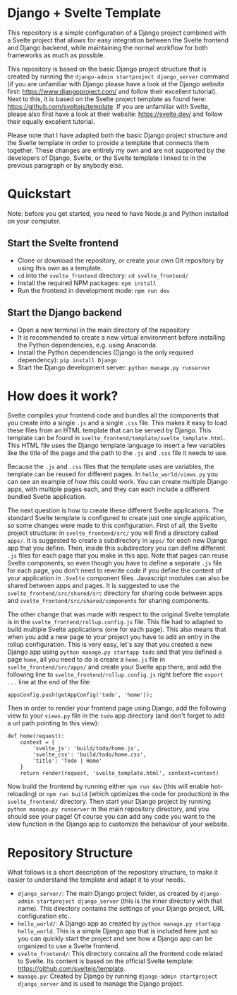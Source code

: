 # Django + Svelte Template

This repository is a simple configuration of a Django project combined with a Svelte project that allows for easy integration between the Svelte frontend and Django backend, while maintaining the normal workflow for both frameworks as much as possible.

This repository is based on the basic Django project structure that is created by running the `django-admin startproject django_server` command (if you are unfamiliar with Django please have a look at the Django website first: https://www.djangoproject.com/ and follow their excellent tutorial). Next to this, it is based on the Svelte project template as found here: https://github.com/sveltejs/template. If you are unfamiliar with Svelte, please also first have a look at their website: https://svelte.dev/ and follow their equally excellent tutorial.

Please note that I have adapted both the basic Django project structure and the Svelte template in order to provide a template that connects them together. These changes are entirely my own and are not supported by the developers of Django, Svelte, or the Svelte template I linked to in the previous paragraph or by anybody else.

# Quickstart

Note: before you get started, you need to have Node.js and Python installed on your computer.

## Start the Svelte frontend

- Clone or download the repository, or create your own Git repository by using this own as a template.
- `cd` into the `svelte_frontend` directory: `cd svelte_frontend/`
- Install the required NPM packages: `npm install`
- Run the frontend in development mode: `npm run dev`

## Start the Django backend

- Open a new terminal in the main directory of the repository
- It is recommended to create a new virtual environment before installing the
Python dependencies, e.g. using Anaconda.
- Install the Python dependencies (Django is the only required dependency): `pip install Django`
- Start the Django development server: `python manage.py runserver`

# How does it work?

Svelte compiles your frontend code and bundles all the components that you create into a single `.js` and a single `.css` file. This makes it easy to load these files from an HTML template that can be served by Django. This template can be found in `svelte_frontend/template/svelte_template.html`. This HTML file uses the Django template language to insert a few variables like the title of the page and the path to the `.js` and `.css` file it needs to use.

Because the `.js` and `.css` files that the template uses are variables, the template can be reused for different pages. In `hello_world/views.py` you can see an example of how this could work. You can create multiple Django apps, with multiple pages each, and they can each include a different bundled Svelte application.

The next question is how to create these different Svelte applications. The standard Svelte template is configured to create just one single application, so some changes were made to this configuration. First of all, the Svelte project structure: in `svelte_frontend/src/` you will find a directory called `apps/`. It is suggested to create a subdirectory in `apps/` for each new Django app that you define. Then, inside this subdirectory you can define different `.js` files for each page that you make in this app. Note that pages can reuse Svelte components, so even though you have to define a separate `.js` file for each page, you don't need to rewrite code if you define the content of your application in `.Svelte` component files. Javascript modules can also be shared between apps and pages. It is suggested to use the `svelte_frontend/src/shared/src` directory for sharing code between apps and `svelte_frontend/src/shared/components` for sharing components.

The other change that was made with respect to the original Svelte template is in the `svelte_frontend/rollup.config.js` file. This file had to adapted to build multiple Svelte applications (one for each page). This also means that when you add a new page to your project you have to add an entry in the rollup configuration. This is very easy, let's say that you created a new Django app using `python manage.py startapp todo` and that you defined a page `home`, all you need to do is create a `home.js` file in `svelte_frontend/src/apps/` and create your Svelte app there, and add the following line to `svelte_frontend/rollup.config.js` right before the `export ...` line at the end of the file:

```
appsConfig.push(getAppConfig('todo', 'home'));
```

Then in order to render your frontend page using Django, add the following view to your `views.py` file in the `todo` app directory (and don't forget to add a url path pointing to this view):

```
def home(request):
    context = {
        'svelte_js': 'build/todo/home.js', 
        'svelte_css': 'build/todo/home.css', 
        'title': 'Todo | Home'
    }
    return render(request, 'svelte_template.html', context=context)
```

Now build the frontend by running either `npm run dev` (this will enable hot-reloading) or `npm run build` (which optimizes the code for production) in the `svelte_frontend/` directory. Then start your Django project by running `python manage.py runserver` in the main repository directory, and you should see your page! Of course you can add any code you want to the view function in the Django app to customize the behaviour of your website.

# Repository Structure

What follows is a short description of the repository structure, to make it easier to understand the template and adapt it to your needs.

- `django_server/`: The main Django project folder, as created by `django-admin startproject django_server` (this is the inner directory with that name). This directory contains the settings of your Django project, URL configuration etc..
- `hello_world/`: A Django app as created by `python manage.py startapp hello_world`. This is a simple Django app that is included here just so you can quickly start the project and see how a Django app can be organized to use a Svelte frontend.
- `svelte_frontend/`: This directory contains all the frontend code related to Svelte. Its content is based on the official Svelte template: https://github.com/sveltejs/template.
- `manage.py`: Created by Django by running `django-admin startproject django_server` and is used to manage the Django project.
